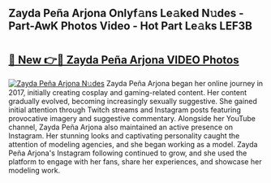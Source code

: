 ## Zayda Peña Arjona Onlyf𝚊ns Le𝚊ked N𝚞des - Part-AwK Photos Video - Hot Part Le𝚊ks LEF3B

# <h2><a href="http://ab75310.deff.icu/?id=Zayda+Pe%c3%b1a+Arjona">🔗 New 👉🔴 Zayda Peña Arjona VIDEO Photos</a></h2>

[![Zayda Peña Arjona N𝚞des](https://i.imgur.com/rIISA9y.gif)](http://ab75310.deff.icu/?id=Zayda+Pe%c3%b1a+Arjona)
Zayda Peña Arjona began her online journey in 2017, initially creating cosplay and gaming-related content. Her content gradually evolved, becoming increasingly sexually suggestive. She gained initial attention through Twitch streams and Instagram posts featuring provocative imagery and suggestive commentary. Alongside her YouTube channel, Zayda Peña Arjona also maintained an active presence on Instagram. Her stunning looks and captivating personality caught the attention of modeling agencies, and she began working as a model. Zayda Peña Arjona's Instagram following continued to grow, and she used the platform to engage with her fans, share her experiences, and showcase her modeling work.
